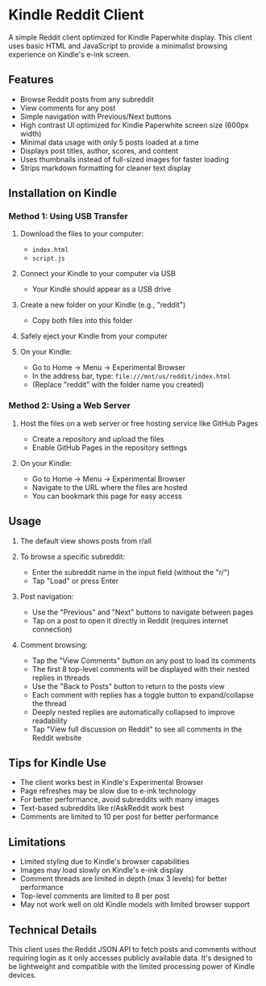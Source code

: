 # Kindle Reddit Client

A simple Reddit client optimized for Kindle Paperwhite display. This client uses basic HTML and JavaScript to provide a minimalist browsing experience on Kindle's e-ink screen.

## Features

- Browse Reddit posts from any subreddit
- View comments for any post
- Simple navigation with Previous/Next buttons
- High contrast UI optimized for Kindle Paperwhite screen size (600px width)
- Minimal data usage with only 5 posts loaded at a time
- Displays post titles, author, scores, and content
- Uses thumbnails instead of full-sized images for faster loading
- Strips markdown formatting for cleaner text display

## Installation on Kindle

### Method 1: Using USB Transfer

1. Download the files to your computer:

   - `index.html`
   - `script.js`

2. Connect your Kindle to your computer via USB

   - Your Kindle should appear as a USB drive

3. Create a new folder on your Kindle (e.g., "reddit")

   - Copy both files into this folder

4. Safely eject your Kindle from your computer

5. On your Kindle:
   - Go to Home → Menu → Experimental Browser
   - In the address bar, type: `file:///mnt/us/reddit/index.html`
   - (Replace "reddit" with the folder name you created)

### Method 2: Using a Web Server

1. Host the files on a web server or free hosting service like GitHub Pages

   - Create a repository and upload the files
   - Enable GitHub Pages in the repository settings

2. On your Kindle:
   - Go to Home → Menu → Experimental Browser
   - Navigate to the URL where the files are hosted
   - You can bookmark this page for easy access

## Usage

1. The default view shows posts from r/all

2. To browse a specific subreddit:

   - Enter the subreddit name in the input field (without the "r/")
   - Tap "Load" or press Enter

3. Post navigation:

   - Use the "Previous" and "Next" buttons to navigate between pages
   - Tap on a post to open it directly in Reddit (requires internet connection)

4. Comment browsing:
   - Tap the "View Comments" button on any post to load its comments
   - The first 8 top-level comments will be displayed with their nested replies in threads
   - Use the "Back to Posts" button to return to the posts view
   - Each comment with replies has a toggle button to expand/collapse the thread
   - Deeply nested replies are automatically collapsed to improve readability
   - Tap "View full discussion on Reddit" to see all comments in the Reddit website

## Tips for Kindle Use

- The client works best in Kindle's Experimental Browser
- Page refreshes may be slow due to e-ink technology
- For better performance, avoid subreddits with many images
- Text-based subreddits like r/AskReddit work best
- Comments are limited to 10 per post for better performance

## Limitations

- Limited styling due to Kindle's browser capabilities
- Images may load slowly on Kindle's e-ink display
- Comment threads are limited in depth (max 3 levels) for better performance
- Top-level comments are limited to 8 per post
- May not work well on old Kindle models with limited browser support

## Technical Details

This client uses the Reddit JSON API to fetch posts and comments without requiring login as it only accesses publicly available data. It's designed to be lightweight and compatible with the limited processing power of Kindle devices.
